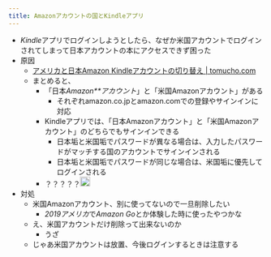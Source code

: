 ```yaml
---
title: Amazonアカウントの国とKindleアプリ
---
```


* *Kindle*アプリでログインしようとしたら、なぜか米国アカウントでログインされてしまって日本アカウントの本にアクセスできず困った
* 原因
  * [アメリカと日本Amazon Kindleアカウントの切り替え | tomucho.com](https://www.tomucho.com/america-nihon-amazon-kindle-acaunto-tougou-kirikae/)
  * まとめると、
    * 「日本*Amazon**アカウント*」と「米国Amazonアカウント」がある
      * それぞれamazon.co.jpとamazon.comでの登録やサインインに対応
    * Kindleアプリでは、「日本Amazonアカウント」と「米国Amazonアカウント」のどちらでもサインインできる
      * 日本垢と米国垢でパスワードが異なる場合は、入力したパスワードがマッチする国のアカウントでサインインされる
      * 日本垢と米国垢でパスワードが同じな場合は、米国垢に優先してログインされる
    * ？？？？？<img src='https://scrapbox.io/api/pages/blu3mo-public/blu3mo/icon' alt='blu3mo.icon' height="19.5"/>
* 対処
  * 米国Amazonアカウント、別に使ってないので一旦削除したい
    * *2019アメリカ*で*Amazon Go*とか体験した時に使ったやつかな
  * え、米国アカウントだけ削除って出来ないのか
    * うざ
  * じゃあ米国アカウントは放置、今後ログインするときは注意する

